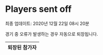 # Players sent off
최종 업데이트: 2020년 12월 22일 08시 20분


경기 중 오류가 발생하는 경우 자동으로 퇴장됩니다.


| 퇴장된 참가자 |
|:---:|